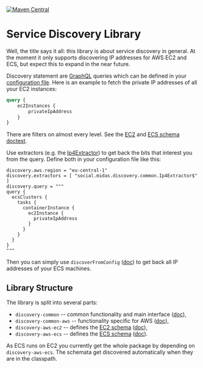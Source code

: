 [![Maven Central](https://maven-badges.herokuapp.com/maven-central/social.midas/discovery-common_2.12/badge.svg)](https://maven-badges.herokuapp.com/maven-central/social.midas/discovery-common_2.12) 

# Service Discovery Library #

Well, the title says it all: this library is about service discovery
in general. At the moment it only supports discovering IP addresses
for AWS EC2 and ECS, but expect this to expand in the near future.

Discovery statement are [GraphQL](https://graphql.org/) queries which
can be defined in your [configuration
file](https://github.com/lightbend/config). Here is an example to
fetch the private IP addresses of all your EC2 instances:

```graphql
query {
    ec2Instances {
        privateIpAddress
    }
}
```

There are filters on almost every level. See the
[EC2](doc/ec2_schema.md) and [ECS schema doctest](doc/ecs_schema.md).

Use extractors (e.g. the
[Ip4Extractor](https://oss.sonatype.org/service/local/repositories/releases/archive/social/midas/discovery-common_2.12/0.3.2/discovery-common_2.12-0.3.2-javadoc.jar/!/social/midas/discovery/common/Ip4Extractor$.html))
to get back the bits that interest you from the query. Define both in
your configuration file like this:

```
discovery.aws.region = "eu-central-1"
discovery.extractors = [ "social.midas.discovery.common.Ip4Extractor$" ]
discovery.query = """
query {
  ecsClusters {
    tasks {
      containerInstance {
        ec2Instance {
          privateIpAddress
        }
      }
    }
  }
}
"""
```

Then you can simply use `discoverFromConfig`
([doc](https://oss.sonatype.org/service/local/repositories/releases/archive/social/midas/discovery-common_2.12/0.3.2/discovery-common_2.12-0.3.2-javadoc.jar/!/social/midas/discovery/common/index.html))
to get back all IP addresses of your ECS machines.

## Library Structure ##

The library is split into several parts:
  * `discovery-common` -- common functionality and main interface
    ([doc](https://oss.sonatype.org/service/local/repositories/releases/archive/social/midas/discovery-common_2.12/0.3.2/discovery-common_2.12-0.3.2-javadoc.jar/!/social/midas/discovery/common/index.html)),
  * `discovery-common-aws` -- functionality specific for AWS
    ([doc](https://oss.sonatype.org/service/local/repositories/releases/archive/social/midas/discovery-common-aws_2.12/0.3.2/discovery-common-aws_2.12-0.3.2-javadoc.jar/!/social/midas/discovery/common/aws/index.html)),
  * `discovery-aws-ec2` -- defines the [EC2 schema](doc/ec2_schema.md)
    ([doc](https://oss.sonatype.org/service/local/repositories/releases/archive/social/midas/discovery-aws-ec2_2.12/0.3.2/discovery-aws-ec2_2.12-0.3.2-javadoc.jar/!/social/midas/discovery/index.html)),
  * `discovery-aws-ecs` -- defines the [ECS schema](doc/ecs_schema.md)
    ([doc](https://oss.sonatype.org/service/local/repositories/releases/archive/social/midas/discovery-aws-ecs_2.12/0.3.2/discovery-aws-ecs_2.12-0.3.2-javadoc.jar/!/social/midas/discovery/index.html)).

As ECS runs on EC2 you currently get the whole package by depending on
`discovery-aws-ecs`. The schemata get discovered automatically when
they are in the classpath.
